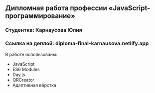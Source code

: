 ## Дипломная работа профессии «JavaScript-программированиe»

### Студентка: Карнаусова Юлия
### Ссылка на деплой: diploma-final-karnausova.netlify.app

В работе использованы:
- JavaScript
- ES6 Modules
- Day.js
- QRCreator
- Адаптивная вёрстка
